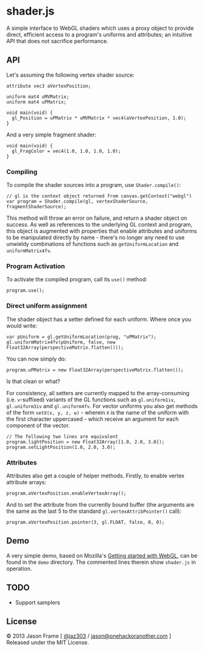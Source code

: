 # shader.js

A simple interface to WebGL shaders which uses a proxy object to provide direct, efficient access to a program's uniforms and attributes; an intuitive API that does not sacrifice performance.

## API

Let's assuming the following vertex shader source:

    attribute vec3 aVertexPosition;

    uniform mat4 uMVMatrix;
    uniform mat4 uPMatrix;

    void main(void) {
      gl_Position = uPMatrix * uMVMatrix * vec4(aVertexPosition, 1.0);
    }
    
And a very simple fragment shader:

    void main(void) {
      gl_FragColor = vec4(1.0, 1.0, 1.0, 1.0);
    }
    
### Compiling

To compile the shader sources into a program, use `Shader.compile()`:

    // gl is the context object returned from canvas.getContext("webgl")
    var program = Shader.compile(gl, vertexShaderSource, fragmentShaderSource);
    
This method will throw an error on failure, and return a shader object on success. As well as references to the underlying GL context and program, this object is augmented with properties that enable attributes and uniforms to be manipulated directly by name - there's no longer any need to use unwieldy combinations of functions such as `getUniformLocation` and `uniformMatrix4fv`.

### Program Activation

To activate the compiled program, call its `use()` method:

    program.use();
    
### Direct uniform assignment

The shader object has a setter defined for each uniform. Where once you would write:

    var pUniform = gl.getUniformLocation(prog, "uPMatrix");
    gl.uniformMatrix4fv(pUniform, false, new Float32Array(perspectiveMatrix.flatten()));
    
You can now simply do:

    program.uPMatrix = new Float32Array(perspectiveMatrix.flatten());

Is that clean or what?

For consistency, all setters are currently mapped to the array-consuming (i.e. `v`-suffixed) variants of the GL functions such as `gl.uniform1iv`, `gl.uniform3iv` and `gl.uniform4fv`. For vector uniforms you also get methods of the form `setX(x, y, z, w)` - wherein `X` is the name of the uniform with the first character uppercased - which receive an argument for each component of the vector.

    // The following two lines are equivalent
    program.lightPosition = new Float32Array([1.0, 2.0, 3.0]);
    program.setLightPosition(1.0, 2.0, 3.0);

### Attributes

Attributes also get a couple of helper methods. Firstly, to enable vertex attribute arrays:

    program.aVertexPosition.enableVertexArray();
    
And to set the attribute from the currently bound buffer (the arguments are the same as the last 5 to the standard `gl.vertexAttribPointer()` call):
    
    program.aVertexPosition.pointer(3, gl.FLOAT, false, 0, 0);
    
## Demo

A very simple demo, based on Mozilla's [Getting started with WebGL](https://developer.mozilla.org/en-US/docs/Web/WebGL/Getting_started_with_WebGL), can be found in the `demo` directory. The commented lines therein show `shader.js` in operation.

## TODO

  * Support samplers

## License

&copy; 2013 Jason Frame [ [@jaz303](http://twitter.com/jaz303) / [jason@onehackoranother.com](mailto:jason@onehackoranother.com) ]  
Released under the MIT License.